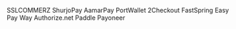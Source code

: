 SSLCOMMERZ
ShurjoPay
AamarPay
PortWallet
2Checkout
FastSpring
Easy Pay Way
Authorize.net
Paddle
Payoneer

